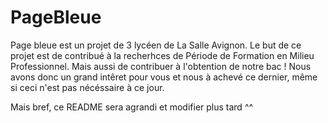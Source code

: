 # PageBleue
Page bleue est un projet de 3 lycéen de La Salle Avignon.
Le but de ce projet est de contribué à la recherhces de Période de Formation en Milieu Professionnel. Mais aussi de contribuer à l'obtention de notre bac ! Nous avons donc un grand intêret pour vous et nous à achevé ce dernier, même si ceci n'est pas nécéssaire à ce jour.

Mais bref, ce README sera agrandi et modifier plus tard ^^
